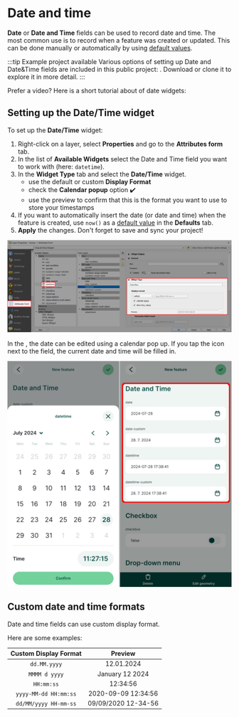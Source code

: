 # Date and time

**Date** or **Date and Time** fields can be used to record date and time. The most common use is to record when a feature was created or updated. This can be done manually or automatically by using [default values](../default-values/).

:::tip Example project available
Various options of setting up Date and Date&Time fields are included in this public project: <MerginMapsProject id="documentation/form-widgets" />. Download or clone it to explore it in more detail.
:::

Prefer a video? Here is a short tutorial about of date widgets:
<YouTube id="EoIqYIl4-Xk" />

## Setting up the Date/Time widget

To set up the **Date/Time** widget:

1. Right-click on a layer, select **Properties** and go to the **Attributes form** tab.
2. In the list of **Available Widgets** select the Date and Time field you want to work with (here: `datetime`).
3. In the **Widget Type** tab and select the **Date/Time** widget. 
   - use the default or custom  **Display Format**
   - check the **Calendar popup** option :heavy_check_mark:
   - use the preview to confirm that this is the format you want to use to store your timestamps
4. If you want to automatically insert the date (or date and time) when the feature is created, use `now()` as a [default value](../default-values/) in the **Defaults** tab.
5. **Apply** the changes. Don't forget to save and sync your project!

![QGIS date time field form](./qgis-form-datetime.jpg "QGIS date time field form")

In the <MobileAppNameShort />, the date can be edited using a calendar pop up. If you tap the icon next to the field, the current date and time will be filled in.

![Mergin Maps mobile app calendar form date time fields](./mobile-form-datetime.jpg "Mergin Maps mobile app calendar form date time fields")

## Custom date and time formats
Date and time fields can use custom display format.

Here are some examples:

|   Custom Display Format   |    Preview   |
|:-------------------------------:|:-------------------:|
|   `dd.MM.yyyy`   |   12.01.2024   |
|   `MMMM d yyyy`   |   January 12 2024   |
|   `HH:mm:ss`   |   12:34:56   |
|   `yyyy-MM-dd HH:mm:ss`   | 2020-09-09 12:34:56   |
|   `dd/MM/yyyy HH-mm-ss`   | 09/09/2020 12-34-56   |
